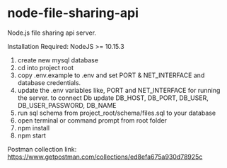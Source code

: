 # node-file-sharing-api

Node.js file sharing api server.

Installation
Required: NodeJS >= 10.15.3

1. create new mysql database
2. cd into project root
3. copy .env.example to .env and set PORT & NET_INTERFACE and database credentials.
4. update the .env variables like, PORT and NET_INTERFACE for running the server. to connect Db update DB_HOST, DB_PORT, DB_USER, DB_USER_PASSWORD, DB_NAME
5. run sql schema from project_root/schema/files.sql to your database
6. open terminal or command prompt from root folder
7. npm install
8. npm start

Postman collection link:
https://www.getpostman.com/collections/ed8efa675a930d78925c
